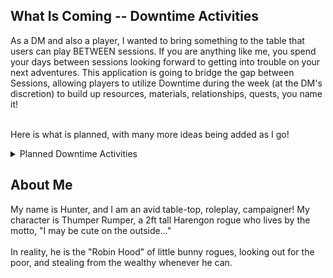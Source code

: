 ## What Is Coming -- Downtime Activities

As a DM and also a player, I wanted to bring something to the table that users can play BETWEEN sessions. If you are anything like me, you spend your days between sessions looking forward to getting into trouble on your next adventures. This application is going to bridge the gap between Sessions, allowing players to utilize Downtime during the week (at the DM's discretion) to build up resources, materials, relationships, quests, you name it! <br><br>

Here is what is planned, with many more ideas being added as I go!
<details>
  <summary>Planned Downtime Activities</summary>
| Activity | Description |
|-----:|-----------------|
| Wood Gathering | Chop trees to gather wood and other rare resources |
| Wood Working | Utilize your wood to make various objects for a house or to sell |
| Mining | Mine different nodes to gather stone and other rare resources |
| Smelting | Smelt the different ores you find while mining into bars | 
| Blacksmithing | Use the different bars you create to make marvelous gear | 
| Hunting | Hunt different game to receive your carcass | 
| Butchering | Utilize the carcass from hunting to gather meat |
| Breeding | Breed creatures you find on your adventures to receive a baby with stats from both mom and dad |
| General Store | Access the general store to purchase various items |
| Armorer | Purchase gear from the Armoror | 
  </details>

## About Me

My name is Hunter, and I am an avid table-top, roleplay, campaigner! My character is Thumper Rumper, a 2ft tall Harengon rogue who lives by the motto, "I may be cute on the outside..." <br><br>
In reality, he is the "Robin Hood" of little bunny rogues, looking out for the poor, and stealing from the wealthy whenever he can. 



